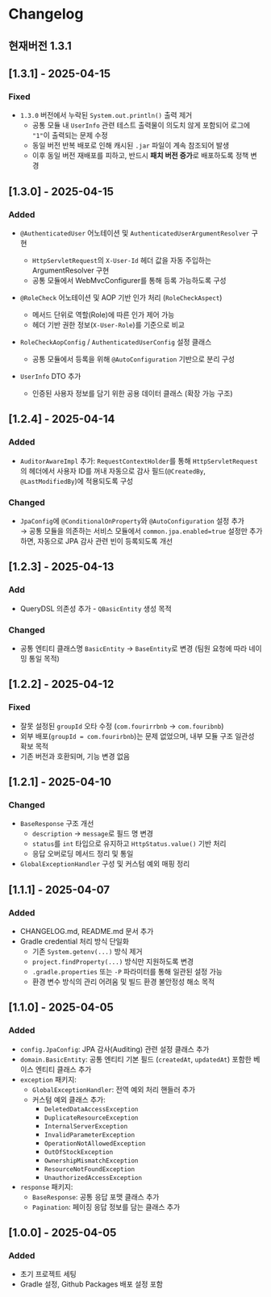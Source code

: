 # Changelog
## 현재버전 1.3.1

## [1.3.1] - 2025-04-15

### Fixed
- `1.3.0` 버전에서 누락된 `System.out.println()` 출력 제거
    - 공통 모듈 내 `UserInfo` 관련 테스트 출력물이 의도치 않게 포함되어 로그에 `"1"`이 출력되는 문제 수정
    - 동일 버전 반복 배포로 인해 캐시된 `.jar` 파일이 계속 참조되어 발생
    - 이후 동일 버전 재배포를 피하고, 반드시 **패치 버전 증가**로 배포하도록 정책 변경

## [1.3.0] - 2025-04-15

### Added
- `@AuthenticatedUser` 어노테이션 및 `AuthenticatedUserArgumentResolver` 구현
    - `HttpServletRequest`의 `X-User-Id` 헤더 값을 자동 주입하는 ArgumentResolver 구현
    - 공통 모듈에서 WebMvcConfigurer를 통해 등록 가능하도록 구성

- `@RoleCheck` 어노테이션 및 AOP 기반 인가 처리 (`RoleCheckAspect`)
    - 메서드 단위로 역할(Role)에 따른 인가 제어 가능
    - 헤더 기반 권한 정보(`X-User-Role`)를 기준으로 비교

- `RoleCheckAopConfig` / `AuthenticatedUserConfig` 설정 클래스
    - 공통 모듈에서 등록을 위해 `@AutoConfiguration` 기반으로 분리 구성
  
- `UserInfo` DTO 추가
    - 인증된 사용자 정보를 담기 위한 공용 데이터 클래스 (확장 가능 구조)

## [1.2.4] - 2025-04-14

### Added
- `AuditorAwareImpl` 추가: `RequestContextHolder`를 통해 `HttpServletRequest`의 헤더에서 사용자 ID를 꺼내 자동으로 감사 필드(`@CreatedBy`, `@LastModifiedBy`)에 적용되도록 구성

### Changed
- `JpaConfig`에 `@ConditionalOnProperty`와 `@AutoConfiguration` 설정 추가  
  → 공통 모듈을 의존하는 서비스 모듈에서 `common.jpa.enabled=true` 설정만 추가하면, 자동으로 JPA 감사 관련 빈이 등록되도록 개선

## [1.2.3] - 2025-04-13

### Add
- QueryDSL 의존성 추가 - `QBasicEntity` 생성 목적

### Changed
- 공통 엔티티 클래스명 `BasicEntity` → `BaseEntity`로 변경 (팀원 요청에 따라 네이밍 통일 목적)


## [1.2.2] - 2025-04-12

### Fixed
- 잘못 설정된 `groupId` 오타 수정 (`com.fourirrbnb` → `com.fouribnb`)
- 외부 배포(`groupId = com.fourirbnb`)는 문제 없었으며, 내부 모듈 구조 일관성 확보 목적
- 기존 버전과 호환되며, 기능 변경 없음

## [1.2.1] - 2025-04-10

### Changed
- `BaseResponse` 구조 개선
    - `description` → `message`로 필드 명 변경
    - `status`를 `int` 타입으로 유지하고 `HttpStatus.value()` 기반 처리
    - 응답 오버로딩 메서드 정리 및 통일
- `GlobalExceptionHandler` 구성 및 커스텀 예외 매핑 정리

## [1.1.1] - 2025-04-07
### Added
- CHANGELOG.md, README.md 문서 추가
- Gradle credential 처리 방식 단일화
    - 기존 `System.getenv(...)` 방식 제거
    - `project.findProperty(...)` 방식만 지원하도록 변경
    - `.gradle.properties` 또는 `-P` 파라미터를 통해 일관된 설정 가능
    - 환경 변수 방식의 관리 어려움 및 빌드 환경 불안정성 해소 목적

## [1.1.0] - 2025-04-05
### Added
- `config.JpaConfig`: JPA 감사(Auditing) 관련 설정 클래스 추가
- `domain.BasicEntity`: 공통 엔티티 기본 필드 (`createdAt`, `updatedAt`) 포함한 베이스 엔티티 클래스 추가
- `exception` 패키지:
    - `GlobalExceptionHandler`: 전역 예외 처리 핸들러 추가
    - 커스텀 예외 클래스 추가:
        - `DeletedDataAccessException`
        - `DuplicateResourceException`
        - `InternalServerException`
        - `InvalidParameterException`
        - `OperationNotAllowedException`
        - `OutOfStockException`
        - `OwnershipMismatchException`
        - `ResourceNotFoundException`
        - `UnauthorizedAccessException`
- `response` 패키지:
    - `BaseResponse`: 공통 응답 포맷 클래스 추가
    - `Pagination`: 페이징 응답 정보를 담는 클래스 추가

## [1.0.0] - 2025-04-05
### Added
- 초기 프로젝트 세팅
- Gradle 설정, Github Packages 배포 설정 포함
